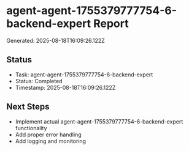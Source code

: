 # agent-agent-1755379777754-6-backend-expert Report

Generated: 2025-08-18T16:09:26.122Z

## Status
- Task: agent-agent-1755379777754-6-backend-expert
- Status: Completed
- Timestamp: 2025-08-18T16:09:26.122Z

## Next Steps
- Implement actual agent-agent-1755379777754-6-backend-expert functionality
- Add proper error handling
- Add logging and monitoring
